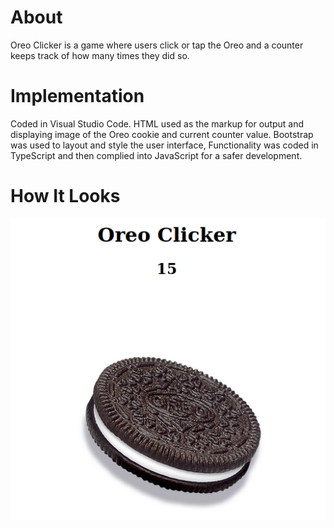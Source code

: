 # About
Oreo Clicker is a game where users click or tap the Oreo and a counter keeps track of how many times they did so.

# Implementation
Coded in Visual Studio Code. HTML used as the markup for output and displaying image of the Oreo cookie and current counter value. Bootstrap was used to layout and style the user interface, Functionality was coded in TypeScript and then complied into JavaScript for a safer development.

# How It Looks
![Screenhot of Oreo Clicker game](https://github.com/tonyern/oreo-clicker-game/blob/master/assets/Oreo-Clicker-UI.png)
